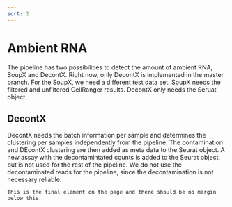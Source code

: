 ```yaml
---
sort: 1
---
```


# Ambient RNA

The pipeline has two possibilities to detect the amount of ambient RNA, SoupX and DecontX.
Right now, only DecontX is implemented in the master branch. For the SoupX, we need a different test data set. 
SoupX needs the filtered and unfiltered CellRanger results. DecontX only needs the Seruat object. 

## DecontX
DecontX needs the batch information per sample and determines the clustering per samples independently from the pipeline. 
The contamination and DEcontX clustering are then added as meta data to the Seurat object. 
A new assay with the decontamintated counts is added to the Seurat object, but is not used for the rest of the pipeline. 
We do not use the decontaminated reads for the pipeline, since the decontamination is not necessary reliable. 

```
This is the final element on the page and there should be no margin below this.
```
